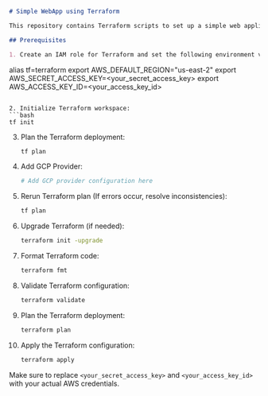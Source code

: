 ```markdown
# Simple WebApp using Terraform

This repository contains Terraform scripts to set up a simple web application. Follow the steps below to deploy the infrastructure.

## Prerequisites

1. Create an IAM role for Terraform and set the following environment variables:
   ```
   alias tf=terraform
   export AWS_DEFAULT_REGION="us-east-2"
   export AWS_SECRET_ACCESS_KEY=<your_secret_access_key>
   export AWS_ACCESS_KEY_ID=<your_access_key_id>
   ```

2. Initialize Terraform workspace:
   ```bash
   tf init
   ```

3. Plan the Terraform deployment:
   ```bash
   tf plan
   ```

4. Add GCP Provider:
   ```bash
   # Add GCP provider configuration here
   ```

5. Rerun Terraform plan (If errors occur, resolve inconsistencies):
   ```bash
   tf plan
   ```

6. Upgrade Terraform (if needed):
   ```bash
   terraform init -upgrade
   ```

7. Format Terraform code:
   ```bash
   terraform fmt
   ```

8. Validate Terraform configuration:
   ```bash
   terraform validate
   ```

9. Plan the Terraform deployment:
   ```bash
   terraform plan
   ```

10. Apply the Terraform configuration:
    ```bash
    terraform apply
    ```

Make sure to replace `<your_secret_access_key>` and `<your_access_key_id>` with your actual AWS credentials.
```